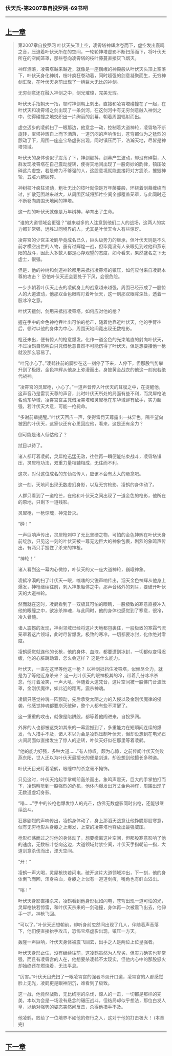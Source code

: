 ### 伏天氏-第2007章自投罗网-69书吧

--------
[上一章](./2eafd67d81d99630d927500d78c88067.md)
--------


>
>
>
>第2007章自投罗网
>叶伏天头顶上空，凌霄塔神辉席卷而下，虚空发出轰鸣之音，压迫着叶伏天所在的空间，一轮轮神塔虚影不断扫荡而下，将叶伏天所在的空间笼罩，那些卷向凌霄塔的枝叶藤蔓直接灰飞烟灭。
>
>神辉洒落，凌霄塔越来越近，就像是一座巍峨的神殿般从叶伏天头顶上空落下，叶伏天身化神树，枝叶疯狂卷动着，同时超强的剑意凝聚而生，无穷神剑汇聚，在叶伏天身前出现了一柄巨大无比的神剑。
>
>无穷剑意还在融入神剑之中，剑光璀璨，完美无瑕。
>
>叶伏天手指朝天一指，顿时神剑朝上刺出，直接和凌霄塔碰撞在了一起，在叶伏天和凌霄塔之剑出现了一条剑河，在这剑河中有无穷剑意融入神剑之中，使得碰撞之地交织出一片绚丽的剑幕，朝着周围辐射而出。
>
>虚空迈步的凌鹤扫了一眼那边，他意念一动，控制着大道神轮，凌霄塔不断旋转，宝塔神辉自上而下洒落，一道沉闷的声响传出，苍穹都似为之猛烈的颤动了下，周围一座座宝塔虚影出现，同时镇压而下，浩瀚天地，尽皆是神塔领域。
>
>叶伏天的身体也似乎震荡了下，神剑颤抖，剑幕产生波动，却没有碎裂，人群发现凌霄塔在自己震动旋转，使得天地间出现了一股奇妙的韵律，镇压破碎这片虚空，若是修为不够强的人，这股意境就能直接将对方震杀，摧毁神轮，五脏六腑破碎。
>
>神树枝叶疯狂涌动，粗壮无比的枝叶就像是万年藤蔓般，环绕着剑幕缠绕而过，扩散范围越来越大，从周围区域将那片空间全部覆盖笼罩，与此同时还不断卷向周围天地间的神塔。
>
>这一刻的叶伏天就像是万年树神，孕育出了生命。
>
>“谁的大道领域会更强？”越来越多的人注意到他们二人的战场，这两人的实力都非常强，远胜过同境界的人，尤其是叶伏天令人有些惊讶。
>
>凌霄宫的少宫主凌鹤毕竟成名已久，巨头级势力的继承，但叶伏天则是不久前才横空出世的人物，虽有过辉煌一战，但毕竟没有人亲眼见到过他和燕东阳的战斗，因此大多数人都是心存观望的态度，如今看来，果然盛名之下无虚士，很强。
>
>但是，他的神树和剑道神轮都用来抵挡凌霄塔的镇压，如何应付来自凌鹤本尊的攻击？
>恐怕叶伏天还会要处于下风，会很危险。
>
>一步步朝着叶伏天走去的凌鹤身上的战意越来越强，周围已经形成了一股惊人的大道波动，他那双金色眼眸盯着叶伏天，这一刻那双眼眸深处，透着一股冰冷之意。
>
>叶伏天擅剑，剑用来抵挡凌霄塔，如何应对他的枪？
>
>握在手中的金色神枪吞吐出可怕的枪芒，随着他靠近叶伏天，他的手臂往后，顿时以他的身体为中心，周围天地间竟出现无数枪影。
>
>枪还未出，便有惊人的枪意爆发，化作一道金色的光束笔直的射向叶伏天，不过凌鹤自然明白只凭借枪意自然不可能伤得了叶伏天，但是想要接他一枪就没那么容易了。
>
>“叶兄小心了。”凌鹤往前的脚步在这一刻停了下来，人停下，但那股气势攀升到了极限，金色神辉从他身上弥漫而出，身披黄金战衣的他这一刻宛若绝代战神。
>
>“凌霄宫的灵犀枪，小心了。”一道声音传入叶伏天的耳膜之中，在提醒他，这声音乃是雷罚天尊的声音，此时叶伏天所处的局面有些不利，而灵犀枪法名动东华域，凌霄宫宫主凭借凌霄塔和灵犀枪在东华域鲜有敌手，实力超强，若叶伏天大意，可能一枪毙命。
>
>“多谢前辈提醒。”叶伏天回应一声，使得雷罚天尊露出一抹异色，隔空望向被困的叶伏天，这家伙还有心思回应他，看来，这是还有余力？
>
>倒可能是诸人低估他了？
>
>拭目以待了。
>
>诸人都盯着凌鹤，灵犀枪迅猛无敌，往往再一瞬便能结束战斗，凌霄塔镇压，灵犀枪功法，双重力量相辅相成，无往而不利。
>
>这次，对付这位成名的东仙岛传人，应该不会有太大的悬念吧。
>
>这一刻，天地间出现无数虚幻身影，以及无穷枪影，凌鹤的身体动了。
>
>人群只看到了一道枪芒，在他和叶伏天之间出现了一道金色的枪影，他所在的原地，只剩下一道残影。
>
>灵犀枪，一枪惊魂，神鬼皆灭。
>
>“砰！”
>
>一声巨响声传出，灵犀枪刺中了无比坚硬之物，可怕的金色神辉在叶伏天身前绽放，只见这一刻的叶伏天被一尊无边巨大的神象包裹，剧烈的象鸣声传出，有两只手握住了杀来的神枪。
>
>“神轮！”
>
>诸人看到这一幕内心微惊，叶伏天的又一座大道神轮，巍峨神象。
>
>凌鹤冷漠的扫了叶伏天一眼，嗤嗤的尖锐声响传出，滔天金色神辉从他身上爆发，神枪继续往前，刺入神象躯体之中，那声音格外的刺耳，要破开叶伏天的大道神轮。
>
>然而就在这时，凌鹤看到了一双极其可怕的眼睛，一股极致的寒意直接冲入他的眼瞳之中，欲冻杀神魂，与此同时，他的身体也感觉到了寒意，很冷，冷入骨髓。
>
>诸人震撼的发现，神树领域已经将这片天地都包裹住，一股极致的寒霜气流笼罩着这片领域，此时尽皆爆发，极致的寒冷，一切都要冰封，化作绝对零度。
>
>凌鹤感觉就连他的长枪，他的身体、血液，都要遭到冰封，一切都似变得迟缓，他的心脏跳动着，怎么会这样？
>这是什么能力。
>
>叶伏天，一直在这里等他这一枪？
>以神剑抵挡住凌霄塔，似倾尽全力，就是为了等他近身杀来？
>这一刻叶伏天的眼神极其的冷，带着几分冰冷杀念，他盯着凌笑，一声大吼，伴随着大道梵音，这片空间被一股佛门音波笼罩，金刚伏魔律，如此近的距离，震杀神魂。
>
>凌鹤只感觉神魂一阵颤动，先后承受太阴之力的入侵以及金刚伏魔律的侵袭，他感觉神魂都要崩灭破碎，整个人都有些不清醒了。
>
>这一重重的攻击，就像是陷阱般，都等着他闯进来，自投罗网。
>
>外界的人也都被这突如其来的一幕震撼到了，多重能力在短瞬间连续的爆发，令人措手不及，诸人本以为会是凌鹤压制叶伏天，但却没想到在电光石火间局面似直接发生了惊人的逆转，叶伏天好似在那里等着凌鹤。
>
>“他的能力好强，多种大道……”有人惊叹，颇为心惊，之前传闻叶伏天剑败燕东阳，世人还以为叶伏天最擅长的便是剑道，却没想到他擅长多种道。
>
>叶伏天目光盯着凌鹤，眼瞳中的杀念毫不掩饰。
>
>只见这时，叶伏天抬起手掌朝前轰杀而出，象鸣声震天，巨大的手掌拍打而下，凌鹤察觉到一股强烈的危机，他体内爆发出万丈金色神辉，周围出现了无数道虚幻身影。
>
>“嗡……”手中的长枪也爆发惊人的光芒，仿佛无数虚影同时出枪，还能够继续战斗。
>
>狂暴剧烈的声响传出，凌鹤身体动了，身上那滔天战意让他挣脱那股寒意，似有无穷枪影从身躯之上爆发，上空的凌霄塔也释放出最强威压。
>
>枪影扫荡而过之时他的身体动了，想要撤离这片空间，但那股寒意影响了他的速度，无数枝叶卷向这边，大道领域封禁空间，叶伏天手指朝前一指，大道剑意杀伐而出，湮灭空间。
>
>“开！”
>
>凌鹤一声大喝，灵犀枪快若闪电，破开这片大道领域冲出，下一刻，他的身体倒飞而回，浑身染血，身躯之上似有一道道剑痕，嘴角也有鲜血溢出。
>
>“嗡！”
>
>叶伏天身影直接杀来，凌鹤看到他身形犹如闪电，苍穹出现一道可怕的光，灵犀枪快若惊雷，和叶伏天杀来的一剑碰撞，身体再一次被震飞出去，他伸手一抓，神枪飞回。
>
>“可以了。”叶伏天还想朝前，却听身前忽然间出现了几人，伴随着声音落下，他们便直接抬手攻击，恐怖宝塔虚影出现，镇压一方天。
>
>轰隆一声巨响，叶伏天身体被震飞回去，出手之人是两位上位皇强者。
>
>叶伏天身形止住，没有继续往前，这凌鹤虽然为人卑劣，但实力确实也非常强，而且有凌霄宫的人在，他想要杀凌鹤不太现实，但他内心中的那股怒火却始终还在燃烧着，无法平息。
>
>“厉害。”叶伏天目光扫了一眼凌霄宫的强者冷淡开口道，凌霄宫的人都感觉脸上无光，凌鹤更是眼神阴沉，难看到了极致。
>
>这一战，他竟然战败，无比绚丽的杀伐，惊人的一击，一切都是那样的完美，本以为会是一场没有悬念的碾压战斗，但结局却似乎想法，那位白发人皇，以绝对强势的姿态突然间反击，杀得他措手不及。
>
>他凌鹤，败给了一位境界不如他的修行之人，这对于他的打击极大！
>(本章完)
>
>

--------
[下一章](./1f25e01d7b7708e48ec27b4e45d4c6b4.md)
--------
